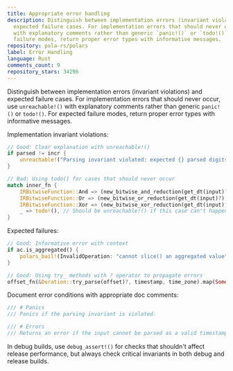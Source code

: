 ```yaml
---
title: Appropriate error handling
description: Distinguish between implementation errors (invariant violations) and
  expected failure cases. For implementation errors that should never occur, use `unreachable!()`
  with explanatory comments rather than generic `panic!()` or `todo!()`. For expected
  failure modes, return proper error types with informative messages.
repository: pola-rs/polars
label: Error Handling
language: Rust
comments_count: 9
repository_stars: 34296
---
```


Distinguish between implementation errors (invariant violations) and expected failure cases. For implementation errors that should never occur, use `unreachable!()` with explanatory comments rather than generic `panic!()` or `todo!()`. For expected failure modes, return proper error types with informative messages.

Implementation invariant violations:
```rust
// Good: Clear explanation with unreachable!()
if parsed != incr {
    unreachable!("Parsing invariant violated: expected {} parsed digits, got {}", incr, parsed);
}

// Bad: Using todo() for cases that should never occur
match inner_fn {
    IRBitwiseFunction::And => (new_bitwise_and_reduction(get_dt(input)?), input),
    IRBitwiseFunction::Or => (new_bitwise_or_reduction(get_dt(input)?), input),
    IRBitwiseFunction::Xor => (new_bitwise_xor_reduction(get_dt(input)?), input),
    _ => todo!(), // Should be unreachable!() if this case can't happen
}
```

Expected failures:
```rust
// Good: Informative error with context
if ac.is_aggregated() {
    polars_bail!(InvalidOperation: "cannot slice() an aggregated value")
}

// Good: Using try_ methods with ? operator to propagate errors
offset_fn(&Duration::try_parse(offset)?, timestamp, time_zone).map(Some)
```

Document error conditions with appropriate doc comments:
```rust
/// # Panics
/// Panics if the parsing invariant is violated.

/// # Errors
/// Returns an error if the input cannot be parsed as a valid timestamp.
```

In debug builds, use `debug_assert!()` for checks that shouldn't affect release performance, but always check critical invariants in both debug and release builds.